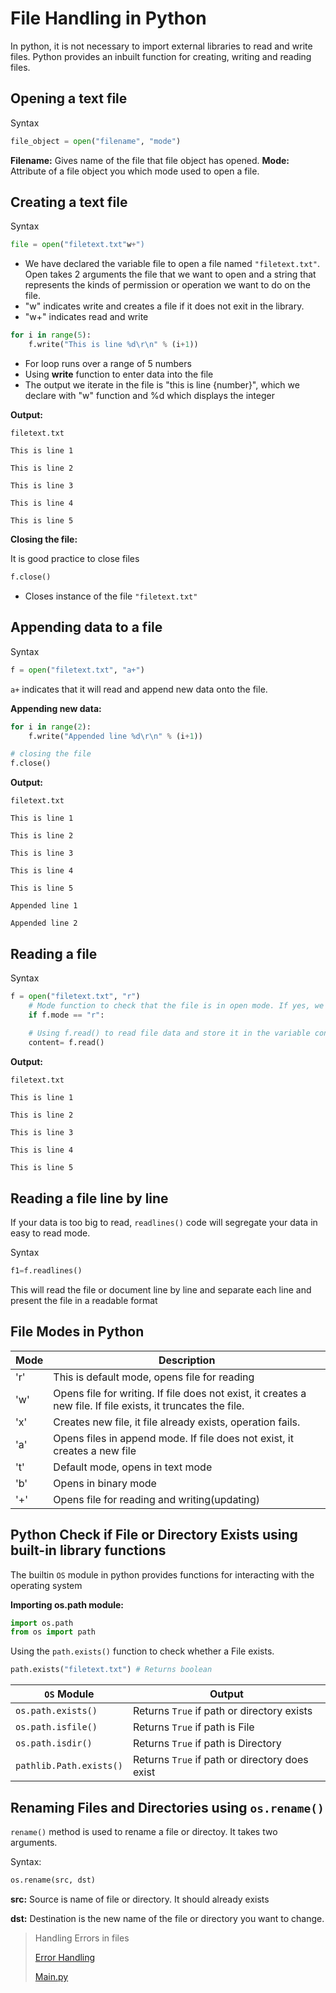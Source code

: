 # File Handling in Python

In python, it is not necessary to import external libraries to read and write files. 
Python provides an inbuilt function for creating, writing and reading files. 

## Opening a text file 

Syntax
```python
file_object = open("filename", "mode")
```

**Filename:** Gives name of the file that file object has opened.
**Mode:** Attribute of a file object you which mode used to open a file.

## Creating a text file
Syntax

```python
file = open("filetext.txt"w+")
```

- We have declared the variable file to open a file named `"filetext.txt"`. Open takes 2 arguments the file that we want to open and a string that represents the kinds of permission or operation we want to do on the file.
- "w" indicates write and creates a file if it does not exit in the library.
- "w+" indicates read and write

```python
for i in range(5):
    f.write("This is line %d\r\n" % (i+1))
```

- For loop runs over a range of 5 numbers
- Using **write** function to enter data into the file
- The output we iterate in the file is "this is line {number}", which we declare with "w" function and %d which displays the integer

**Output:**
```text
filetext.txt

This is line 1

This is line 2

This is line 3

This is line 4

This is line 5
```

**Closing the file:**

It is good practice to close files 

```python
f.close()
```
- Closes instance of the file `"filetext.txt"`

## Appending data to a file 

Syntax 
```python
f = open("filetext.txt", "a+")
```
`a+` indicates that it will read and append new data onto the file.

**Appending new data:**
```python
for i in range(2):
    f.write("Appended line %d\r\n" % (i+1))

# closing the file
f.close()
```
**Output:**
```text
filetext.txt

This is line 1

This is line 2

This is line 3

This is line 4

This is line 5

Appended line 1

Appended line 2
```

## Reading a file 

Syntax
```python
f = open("filetext.txt", "r")
    # Mode function to check that the file is in open mode. If yes, we proceed ahead
    if f.mode == "r":
    
    # Using f.read() to read file data and store it in the variable content
    content= f.read()
```

**Output:**

```text
filetext.txt

This is line 1

This is line 2

This is line 3

This is line 4

This is line 5
```

## Reading a file line by line 

If your data is too big to read, `readlines()` code will segregate your data in easy to read mode.

Syntax
```python
f1=f.readlines()
```
This will read the file or document line by line and separate each line and present the file in a readable format

## File Modes in Python 

**Mode**|**Description**
-----|------
'r'|This is default mode, opens file for reading
'w'|Opens file for writing. If file does not exist, it creates a new file. If file exists, it truncates the file.
'x'|Creates new file, it file already exists, operation fails.
'a'| Opens files in append mode. If file does not exist, it creates a new file
't'| Default mode, opens in text mode
'b'| Opens in binary mode 
'+'|Opens file for reading and writing(updating)

## Python Check if File or Directory Exists using built-in library functions

The builtin `OS` module in python provides functions for interacting with the operating system

**Importing os.path module:**

```python
import os.path
from os import path
```

Using the `path.exists()` function to check whether a File exists.

```python
path.exists("filetext.txt") # Returns boolean
```

**`OS` Module**| Output
----|-----
`os.path.exists()`| Returns `True` if path or directory exists
`os.path.isfile()`| Returns `True` if path is File
`os.path.isdir()`| Returns `True` if path is Directory
`pathlib.Path.exists()`|Returns `True` if path or directory does exist

## Renaming Files and Directories using `os.rename()`

`rename()` method is used to rename a file or directoy. It takes two arguments.

Syntax:
```python
os.rename(src, dst)
```

**src:** Source is name of file or directory. It should already exists

**dst:** Destination is the new name of the file or directory you want to change.

> Handling Errors in files
>
>[Error Handling](text_file1_error_handling.py)
>
>[Main.py](main1_error_handling.py)
